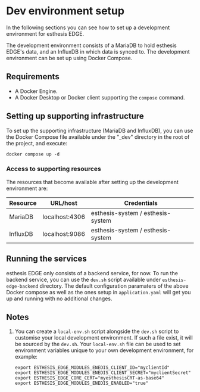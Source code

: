 # Dev environment setup

In the following sections you can see how to set up a development environment for esthesis EDGE.

The development environment consists of a MariaDB to hold esthesis EDGE's data, and an InfluxDB in which data is synced
to. The development environment can be set up using Docker Compose.

## Requirements

- A Docker Engine.
- A Docker Desktop or Docker client supporting the `compose` command.

## Setting up supporting infrastructure

To set up the supporting infrastructure (MariaDB and InfluxDB), you can use the Docker Compose file available under
the "_dev" directory in the root of the project, and execute:

```shell
docker compose up -d
```

### Access to supporting resources

The resources that become available after setting up the development environment are:

| **Resource** | **URL/host**       | **Credentials**                       |
|----------|----------------|-----------------------------------|
| MariaDB  | localhost:4306 | esthesis-system / esthesis-system |
| InfluxDB | localhost:9086 | esthesis-system / esthesis-system |

## Running the services
esthesis EDGE only consists of a backend service, for now. To run the backend service, you can use the `dev.sh` script
available under `esthesis-edge-backend` directory. The default configuration paramaters of the above Docker compose as
well as the ones setup in `application.yaml` will get you up and running with no additional changes.

## Notes
1. You can create a `local-env.sh` script alongside the `dev.sh` script to customise your local development environment. 
If such a file exist, it will be sourced by the `dev.sh`. Your `local-env.sh` file can be used to set environment variables
unique to your own development environment, for example:
    ```
    export ESTHESIS_EDGE_MODULES_ENEDIS_CLIENT_ID="myclientId"
    export ESTHESIS_EDGE_MODULES_ENEDIS_CLIENT_SECRET="myclientSecret"
    export ESTHESIS_EDGE_CORE_CERT="myesthesisCRT-as-base64" 
    export ESTHESIS_EDGE_MODULES_ENEDIS_ENABLED="true"
    ```